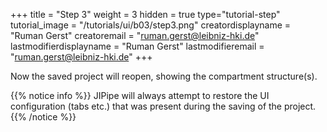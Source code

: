 +++
title = "Step 3"
weight = 3
hidden = true
type="tutorial-step"
tutorial_image = "/tutorials/ui/b03/step3.png"
creatordisplayname = "Ruman Gerst"
creatoremail = "ruman.gerst@leibniz-hki.de"
lastmodifierdisplayname = "Ruman Gerst"
lastmodifieremail = "ruman.gerst@leibniz-hki.de"
+++

Now the saved project will reopen, showing the compartment structure(s).

{{% notice info %}}
JIPipe will always attempt to restore the UI configuration (tabs etc.) that was present during the saving of the project.
{{% /notice %}}